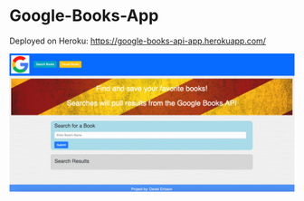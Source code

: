 # Google-Books-App

Deployed on Heroku:
https://google-books-api-app.herokuapp.com/

<img src="screenshot.png" width="600"/>
